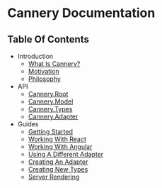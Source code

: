 # Cannery Documentation

## Table Of Contents

* Introduction
    * [What Is Cannery?](./1__introduction/1__what-is-cannery.md)
    * [Motivation](./1__introduction/2__motivation.md)
    * [Philosophy](./1__introduction/3__philosophy.md)
* API
    * [Cannery.Root](./2__api/1__root.md)
    * [Cannery.Model](./2__api/2__model.md)
    * [Cannery.Types](./2__api/3__types.md)
    * [Cannery.Adapter](./2__api/4__adapter.md)
* Guides
    * [Getting Started](./3__guides/1__getting-started.md)
    * [Working With React](./3__guides/2__working-with-react.md)
    * [Working With Angular](./3__guides/3__working-with-angular.md)
    * [Using A Different Adapter](./3__guides/4__using-a-different-adapter.md)
    * [Creating An Adapter](./3__guides/5__createing-an-adapter.md)
    * [Creating New Types](./3__guides/6__creating-new-types.md)
    * [Server Rendering](./3__guides/7__server-rendering.md)
